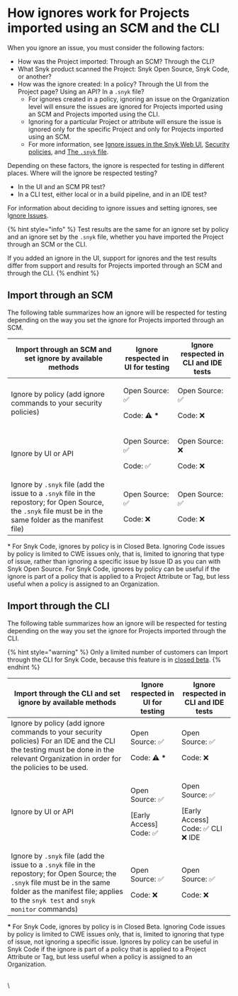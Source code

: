# How ignores work for Projects imported using an SCM and the CLI

When you ignore an issue, you must consider the following factors:

* How was the Project imported: Through an SCM? Through the CLI?
* What Snyk product scanned the Project: Snyk Open Source, Snyk Code, or another?
* How was the ignore created: In a policy? Through the UI from the Project page? Using an API? In a  `.snyk` file?
  * For ignores created in a policy, ignoring an issue on the Organization level will ensure the issues are ignored for Projects imported using an SCM and Projects imported using the CLI.
  * Ignoring for a particular Project or attribute will ensure the issue is ignored only for the specific Project and only for Projects imported using an SCM.
  * For more information, see [Ignore issues in the Snyk Web UI](./#ignore-issues-in-the-snyk-web-ui), [Security policies](../../policies/security-policies/), and [The `.snyk` file](../the-.snyk-file.md).

Depending on these factors, the ignore is respected for testing in different places. Where will the ignore be respected testing?

* In the UI and an SCM PR test?
* In a CLI test, either local or in a build pipeline, and in an IDE test?

For information about deciding to ignore issues and setting ignores, see I[gnore Issues](./).

{% hint style="info" %}
Test results are the same for an ignore set by policy and an ignore set by the `.snyk` file, whether you have imported the Project through an SCM or the CLI.

If you added an ignore in the UI, support for ignores and the test results differ from support and results for Projects imported through an SCM and through the CLI.
{% endhint %}

## Import through an SCM

The following table summarizes how an ignore will be respected for testing depending on the way you set the ignore for Projects imported through an SCM.

| **Import through an SCM and set ignore by available methods**                                                                                                | **Ignore respected in UI for testing**                  | **Ignore respected in CLI and IDE tests** |
| ------------------------------------------------------------------------------------------------------------------------------------------------------------ | ------------------------------------------------------- | ----------------------------------------- |
| Ignore by policy (add ignore commands to your security policies)                                                                                             | <p>Open Source: ✅</p><p>Code: <strong>⚠️ *</strong></p> | <p>Open Source: ✅</p><p>Code: ❌</p>       |
| Ignore by UI or API                                                                                                                                          | <p>Open Source: ✅</p><p>Code: ✅</p>                     | <p>Open Source: ❌</p><p>Code: ❌</p>       |
| Ignore by `.snyk` file (add the issue to a `.snyk` file in the repostory; for Open Source, the `.snyk` file must be in the same folder as the manifest file) | <p>Open Source: ✅</p><p>Code: ❌</p>                     | <p>Open Source: ✅</p><p>Code: ❌</p>       |

\* For Snyk Code, ignores by policy is in Closed Beta. Ignoring Code issues by policy is limited to CWE issues only, that is, limited to ignoring that type of issue, rather than ignoring a specific issue by Issue ID as you can with Snyk Open Source. For Snyk Code, ignores by policy can be useful if the ignore is part of a policy that is applied to a Project Attribute or Tag, but less useful when a policy is assigned to an Organization.

## Import through the CLI

The following table summarizes how an ignore will be respected for testing depending on the way you set the ignore for Projects imported through the CLI.

{% hint style="warning" %}
Only a limited number of customers can Import through the CLI for Snyk Code, because this feature is in [closed beta](https://docs.snyk.io/snyk-cli/scan-and-maintain-projects-using-the-cli/using-snyk-code-from-the-cli/publishing-cli-results-to-a-snyk-project-and-ignoring-cli-results#publish-cli-results-to-a-snyk-code-project).
{% endhint %}

| **Import through the CLI and set ignore by available methods**                                                                                                                                                       | **Ignore respected in UI for testing**                  | **Ignore respected in CLI and IDE tests**                        |
| -------------------------------------------------------------------------------------------------------------------------------------------------------------------------------------------------------------------- | ------------------------------------------------------- | ---------------------------------------------------------------- |
| Ignore by policy (add ignore commands to your security policies) For an IDE and the CLI the testing must be done in the relevant Organization in order for the policies to be used.                                  | <p>Open Source: ✅</p><p>Code: <strong>⚠️ *</strong></p> | <p>Open Source: ✅</p><p>Code: ❌</p>                              |
| Ignore by UI or API                                                                                                                                                                                                  | <p>Open Source: ✅</p><p>[Early Access] Code: ✅</p>      | <p>Open Source: ✅</p><p>[Early Access] Code: ✅ CLI    ❌ IDE </p> |
| Ignore by `.snyk` file (add the issue to a `.snyk` file in the repostory; for Open Source; the `.snyk` file must be in the same folder as the manifest file; applies to the `snyk test` and `snyk monitor` commands) | <p>Open Source: ✅</p><p>Code: ❌</p>                     | <p>Open Source: ✅</p><p>Code: ❌</p>                              |

**\*** For Snyk Code, ignores by policy is in Closed Beta. Ignoring Code issues by policy is limited to CWE issues only, that is, limited to ignoring that type of issue, not ignoring a specific issue. Ignores by policy can be useful in Snyk Code if the ignore is part of a policy that is applied to a Project Attribute or Tag, but less useful when a policy is assigned to an Organization.

\
\
